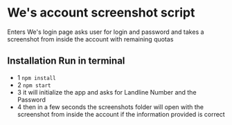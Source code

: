 # We's account screenshot script

Enters We's login page asks user for login and password and takes a screenshot from inside the account with remaining quotas

## Installation Run in terminal
- 1 `npm install` 
- 2 `npm start` 
- 3 it will initialize the app and asks for Landline Number and the Password
- 4 then in a few seconds the screenshots folder will open with the screenshot from inside the account if the information provided is correct
